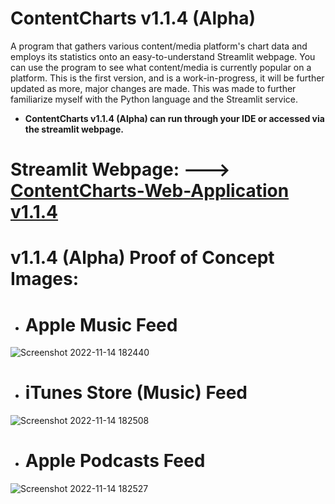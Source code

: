 # ContentCharts v1.1.4 (Alpha)
A program that gathers various content/media platform's chart data and employs its statistics onto an easy-to-understand Streamlit webpage. 
You can use the program to see what content/media is currently popular on a platform.
This is the first version, and is a work-in-progress, it will be further updated as more, major changes are made.
This was made to further familiarize myself with the Python language and the Streamlit service. 

- **ContentCharts v1.1.4 (Alpha) can run through your IDE or accessed via the streamlit webpage.** 


# Streamlit Webpage: ---> [ContentCharts-Web-Application v1.1.4](https://ariankharazmi-contentcharts-web-application-main-mj8coh.streamlit.app/)

# **v1.1.4 (Alpha) Proof of Concept Images:**

- # Apple Music Feed
![Screenshot 2022-11-14 182440](https://user-images.githubusercontent.com/100003892/201788907-cca9cece-38ae-4ce4-aa8c-f9549e6ad386.png)
- # iTunes Store (Music) Feed
![Screenshot 2022-11-14 182508](https://user-images.githubusercontent.com/100003892/201788925-f105e61a-e424-4932-b824-f7e649969223.png)
- # Apple Podcasts Feed
![Screenshot 2022-11-14 182527](https://user-images.githubusercontent.com/100003892/201788936-ec30cfd4-2fd1-48ef-b12a-6698aa5e35ac.png)

